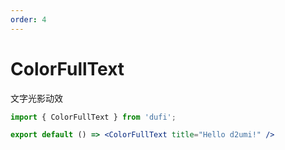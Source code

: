 ```yaml
---
order: 4
---
```

# ColorFullText

文字光影动效

```jsx
import { ColorFullText } from 'dufi';

export default () => <ColorFullText title="Hello d2umi!" />
```
